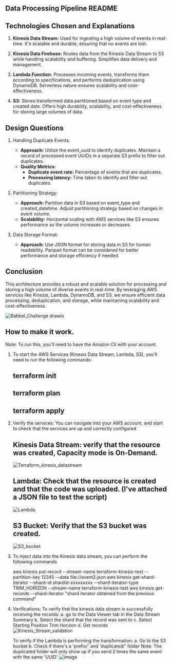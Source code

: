 ## Data Processing Pipeline README

## Technologies Chosen and Explanations

1. **Kinesis Data Stream:** Used for ingesting a high volume of events in real-time. It's scalable and durable, ensuring that no events are lost.

2. **Kinesis Data Firehose:** Routes data from the Kinesis Data Stream to S3 while handling scalability and buffering. Simplifies data delivery and management.

3. **Lambda Function:** Processes incoming events, transforms them according to specifications, and performs deduplication using DynamoDB. Serverless nature ensures scalability and cost-effectiveness.

4. **S3:** Stores transformed data partitioned based on event type and created date. Offers high durability, scalability, and cost-effectiveness for storing large volumes of data.

## Design Questions

1. Handling Duplicate Events:

    - **Approach:** Utilize the event_uuid to identify duplicates. Maintain a record of processed event UUIDs in a separate S3 prefix to filter out duplicates.
    - **Quality Metrics:**
        - **Duplicate event rate:** Percentage of events that are duplicates.
        - **Processing latency:** Time taken to identify and filter out duplicates.
        
2. Partitioning Strategy:

    - **Approach:** Partition data in S3 based on event_type and created_datetime. Adjust partitioning strategy based on changes in event volume.
    - **Scalability:** Horizontal scaling with AWS services like S3 ensures performance as the volume increases or decreases.

3. Data Storage Format:

    - **Approach:** Use JSON format for storing data in S3 for human readability. Parquet format can be considered for better performance and storage efficiency if needed.

## Conclusion
This architecture provides a robust and scalable solution for processing and storing a high volume of diverse events in real-time. By leveraging AWS services like Kinesis, Lambda, DynamoDB, and S3, we ensure efficient data processing, deduplication, and storage, while maintaining scalability and cost-effectiveness.


![Babbel_Challenge drawio](https://github.com/arpeggito/babbel_challenge/assets/145495639/edff27c8-7602-44d9-aeda-85f2fff1f6b9)

## How to make it work.
Note: To run this, you'll need to have the Amazon Cli with your account.
1. To start the AWS Services (Kinesis Data Stream, Lambda, S3), you'll need to run the following commands:
    ## terraform init
    ## terraform plan
    ## terraform apply
   
3. Verify the services: You can navigate into your AWS account, and start to check that the services are up and correctly configured
    ## Kinesis Data Stream: verify that the resource was created, Capacity mode is On-Demand.
    ![Terraform_kinesis_datastream](https://github.com/arpeggito/babbel_challenge/assets/145495639/5691223b-ed35-404e-90b5-ba7780f6dad4)
    ## Lambda: Check that the resource is created and that the code was uploaded. (I've attached a JSON file to test the script)
    ![Lambda](https://github.com/arpeggito/babbel_challenge/assets/145495639/f99f5c15-c1ea-4c42-aed7-7041cf997c04)
    ## S3 Bucket: Verify that the S3 bucket was created.
    ![S3_bucket](https://github.com/arpeggito/babbel_challenge/assets/145495639/9541c06e-b1b2-4c9e-9c4f-46b6e0baaae6)

   


5. To inject data into the Kinesis data stream, you can perform the following commands

    aws kinesis put-record --stream-name terraform-kinesis-test --partition-key 12345 --data file://event2.json
    aws kinesis get-shard-iterator --shard-id shardId-xxxxxxxxx --shard-iterator-type TRIM_HORIZON --stream-name terraform-kinesis-test
    aws kinesis get-records --shard-iterator "shard iterator obtained from the previous command"

6. Verifications:
    To verify that the kinesis data stream is successfully receiving the records:
        a. go to the Data Viewer tab in the Data Stream Summary
        b. Select the shard that the record was sent to
        c. Select Starting Position Trim Horizon
        d. Get records
       ![Kinesis_Stream_validation](https://github.com/arpeggito/babbel_challenge/assets/145495639/ba1a1fe9-01ea-4337-9b46-b09c2e85076b)

   To verify if the Lambda is performing the transformation:
        a. Go to the S3 bucket
        b. Check if there's a 'prefix/' and 'duplicated/' folder
           Note: The duplicated folder will only show up if you send 2 times the same event with the same 'UUID'
        ![image](https://github.com/arpeggito/babbel_challenge/assets/145495639/99fbf3b4-73b6-4162-afaa-77a8ac64e7ef)

